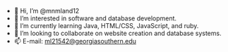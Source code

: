 - 👋 Hi, I’m @mnmland12
- 👀 I’m interested in software and database development.
- 🌱 I’m currently learning Java, HTML/CSS, JavaScript, and ruby.
- 💞️ I’m looking to collaborate on website creation and database systems.
- 📫 E-mail: ml21542@georgiasouthern.edu

<!---
mnmland12/mnmland12 is a ✨ special ✨ repository because its `README.md` (this file) appears on your GitHub profile.
You can click the Preview link to take a look at your changes.
--->
